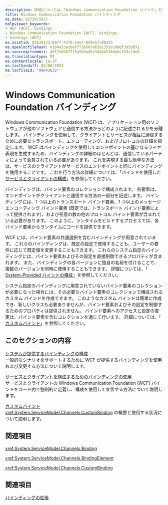 ```yaml
---
description: 詳細については、「Windows Communication Foundation バインド」を参照してください。
title: Windows Communication Foundation バインディング
ms.date: 03/30/2017
helpviewer_keywords:
- WCF [WCF], bindings
- Windows Communication Foundation [WCF], bindings
- bindings [WCF]
ms.assetid: 83639133-89f7-43f0-b4ef-8d9e57c08d25
ms.openlocfilehash: 0104a33acbef7738607865b135561860f395dd71
ms.sourcegitcommit: ddf7edb67715a5b9a45e3dd44536dabc153c1de0
ms.translationtype: MT
ms.contentlocale: ja-JP
ms.lasthandoff: 02/06/2021
ms.locfileid: "99643632"
---
```

# <a name="windows-communication-foundation-bindings"></a>Windows Communication Foundation バインディング

Windows Communication Foundation (WCF) は、アプリケーション用のソフトウェアが他のソフトウェアと通信する方法からどのように記述されるかを分離します。 バインディングを使用して、クライアントとサービスが相互に通信するために必要なトランスポート、エンコーディング、およびプロトコルの詳細を指定します。 WCF はバインディングを使用してエンドポイントの基になるワイヤ表現を生成するため、バインディングの詳細のほとんどは、通信しているパーティによって合意されている必要があります。 これを実現する最も簡単な方法は、サービスのクライアントがサービスのエンドポイントと同じバインディングを使用することです。 これを行う方法の詳細については、「バインドを使用した [サービスとクライアントの構成](../using-bindings-to-configure-services-and-clients.md)」を参照してください。  
  
 バインディングは、バインド要素のコレクションで構成されます。 各要素は、エンドポイントがクライアントと通信する方法の一部分を記述します。 バインディングには、1 つ以上のトランスポート バインド要素、1 つ以上のメッセージ エンコーディング バインド要素 (既定では、トランスポート バインド要素によって提供されます)、および任意の数の他のプロトコル バインド要素が含まれている必要があります。 このように、ランタイムをビルドするプロセスでは、各バインド要素からランタイムにコードを提供できます。  
  
 WCF には、バインド要素の共通選択を含むバインディングが用意されています。 これらのバインディングは、既定の設定で使用することも、ユーザーの要件に応じて既定値を変更することもできます。 これらのシステム指定のバインディングには、バインド要素およびその設定を直接制御できるプロパティが含まれます。 また、バインディングの各バージョンに独自の名前を付けることで、複数のバージョンを同時に使用することもできます。 詳細については、「 [System-Provided バインドの構成](configuring-system-provided-bindings.md)」を参照してください。  
  
 システム指定のバインディングに用意されていないバインド要素のコレクションが必要になった場合には、その必要なバインド要素のコレクションで構成されるカスタム バインドを作成できます。 このようなカスタム バインドは簡単に作成でき、新しいクラスも必要ありませんが、バインド要素およびその設定を制御するためのプロパティは提供されません。 バインド要素へのアクセスと設定の変更は、バインド要素を含むコレクションを通じて行います。 詳細については、「 [カスタムバインド](../extending/custom-bindings.md)」を参照してください。  
  
## <a name="in-this-section"></a>このセクションの内容  

 [システムが提供するバインディングの構成](configuring-system-provided-bindings.md)  
 一般的なシナリオをサポートするために WCF が提供するバインディングを使用および変更する方法について説明します。  
  
 [サービスとクライアントを構成するためのバインディングの使用](../using-bindings-to-configure-services-and-clients.md)  
 サービスとクライアントの Windows Communication Foundation (WCF) バインドをコード内で強制的に定義し、構成を使用して宣言する方法について説明します。  
  
 [カスタムバインド](../extending/custom-bindings.md)  
 <xref:System.ServiceModel.Channels.CustomBinding> の概要と使用する状況について説明します。  
  
## <a name="reference"></a>関連項目  

 <xref:System.ServiceModel.Channels.Binding>  
  
 <xref:System.ServiceModel.Channels.BindingElement>  
  
 <xref:System.ServiceModel.Channels.CustomBinding>  
  
## <a name="related-sections"></a>関連項目  

 [バインディングの拡張](../extending/extending-bindings.md)
